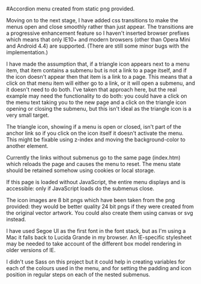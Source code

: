 #Accordion menu created from static png provided.

Moving on to the next stage, I have added css transitions to make the menus 
open and close smoothly rather than just appear. The transitions are a 
progressive enhancement feature so I haven't inserted browser prefixes which 
means that only IE10+ and modern browsers (other than Opera Mini and 
Android 4.4) are supported. (There are still some minor bugs with the 
implementation.)

I have made the assumption that, if a triangle icon appears next to a menu 
item, that item contains a submenu but is not a link to a page itself, and 
if the icon doesn't appear then that item is a link to a page. This means 
that a click on that menu item will either go to a link, or it will open a 
submenu, and it doesn't need to do both. I've taken that approach here, but 
the real example may need the functionality to do both: you could have a 
click on the menu text taking you to the new page and a click on the triangle 
icon opening or closing the submenu, but this isn't ideal as the triangle icon 
is a very small target.

The triangle icon, showing if a menu is open or closed, isn't part of the 
anchor link so if you click on the icon itself it doesn't activate the menu. 
This might be fixable using z-index and moving the background-color to 
another element.

Currently the links without submenus go to the same page (index.htm) which 
reloads the page and causes the menu to reset. The menu state should be 
retained somehow using cookies or local storage.

If this page is loaded without JavaScript, the entire menu displays and is 
accessible: only if JavaScript loads do the submenus close.

The icon images are 8 bit pngs which have been taken from the png provided: 
they would be better quality 24 bit pngs if they were created from the 
original vector artwork. You could also create them using canvas or svg instead.

I have used Segoe UI as the first font in the font stack, but as I'm using a 
Mac it falls back to Lucida Grande in my browser. An IE-specific stylesheet 
may be needed to take account of the different box model rendering in older 
versions of IE.

I didn't use Sass on this project but it could help in creating variables for 
each of the colours used in the menu, and for setting the padding and icon 
position in regular steps on each of the nested submenus.